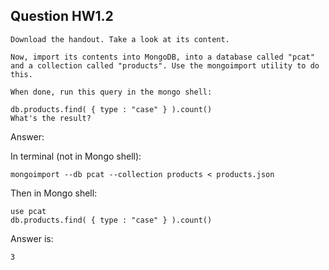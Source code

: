 ## Question HW1.2

```
Download the handout. Take a look at its content.

Now, import its contents into MongoDB, into a database called "pcat" and a collection called "products". Use the mongoimport utility to do this.

When done, run this query in the mongo shell:

db.products.find( { type : "case" } ).count()
What's the result?
```

Answer:

In terminal (not in Mongo shell):

```
mongoimport --db pcat --collection products < products.json
```

Then in Mongo shell:

```
use pcat
db.products.find( { type : "case" } ).count()

```

Answer is:

```
3
```
